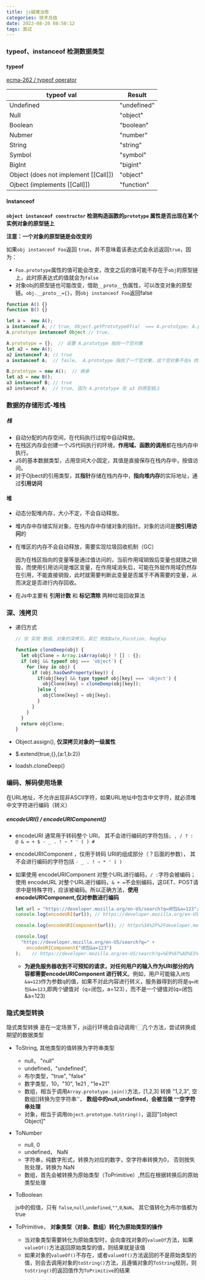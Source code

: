 ```yaml
---
title: js疑难治愈
categories: 技术总结
date: 2022-08-20 08:50:12
tags: 面试
---
```


### typeof、instanceof 检测数据类型

#### typeof

[ecma-262 / typeof operator](https://262.ecma-international.org/13.0/#sec-typeof-operator)

| typeof val                           | Result      |
| ------------------------------------ | ----------- |
| Undefined                            | "undefined" |
| Null                                 | "object"    |
| Boolean                              | "boolean"   |
| Nubmer                               | "number"    |
| String                               | "string"    |
| Symbol                               | "symbol"    |
| BigInt                               | "bigint"    |
| Object (does not implement [[Call]]) | "object"    |
| Ojbect  (implements [[Call]])        | "function"  |



#### Instanceof

**`object instanceof constructor` 检测构造函数的`prototype` 属性是否出现在某个实例对象的原型链上** 

**注意：一个对象的原型链是会改变的**

 如果`obj instanceof Foo`返回 `true`，并不意味着该表达式会永远返回`true`，因为：

- `Foo.prototype`属性的值可能会改变，改变之后的值可能不存在于`obj`的原型链上，此时原表达式的值就会为`false`
- 对象obj的原型链也可能改变，借助`__proto__`伪属性，可以改变对象的原型链。`obj.__proto__={}`，则`obj instanceof Foo`返回false

```js
function A() {}
function B() {}

let a =  new A();
a instanceof A; // true, Object.getPrototypeOf(a)  === A.prototype; A.protoptype.isPrototypeOf(a) 返回true； 
A.prototype instanceof Object // true, 

A.prototype = {};  // 设置 A.prototype 指向一个空对象
let a2 = new A();
a2 instanceof A; // true
a instanceof A;  // fasle,  A.prototype 指向了一个空对象，这个空对象不在a 的原型链上

B.prototype = new A();  // 继承
let a3 = new B();
a3 instanceof B; // true
a3 instancof A;  // true, 因为 A.prototype 在 a3 的原型链上
```



### 数据的存储形式-堆栈

##### 栈

- 自动分配的内存空间，在代码执行过程中自动释放。 
- 在栈区内存会创建一个JS代码执行的环境，**作用域、函数的调用**都在栈内存中执行。
- JS的基本数据类型，占用空间大小固定，其值是直接保存在栈内存中，按值访问。
- 对于Ojbect的引用类型，其**指针**存储在栈内存中，**指向堆内存**的实际地址，通过**引用访问**

#### 堆

- 动态分配堆内存，大小不定，不会自动释放。

- 堆内存中存储实际对象，在栈内存中存储对象的指针。对象的访问是**按引用访问**的

- 在堆区的内存不会自动释放，需要实现垃圾回收机制（GC）

  因为在栈区指向的变量等是通过值访问的，当前作用域销毁后变量也就随之销毁，而使用引用访问是堆区变量，在作用域消失后，可能在外层作用域仍然存在引用，不能直接销毁，此时就需要判断此变量是否属于不再需要的变量，从而决定是否进行内存回收。

- 在Js中主要有 **引用计数** 和 **标记清除** 两种垃圾回收算法

### 深、浅拷贝

- 递归方式 

  ```js
  // 仅 实现 数组、对象的深拷贝，其它 例如Date,Fucntion, RegExp
  
  function cloneDeep(obj) {
    let objClone = Array.isArray(obj) ? [] : {};
    if (obj && typeof obj === 'object') {
      for (key in obj) {
        if (obj.hasOwnProperty(key)) {
          if(obj[key] && type typeof obj[key] === 'object') {
            objClone[key] = cloneDeep(obj[key]);
          }else {
            objClone[key] = obj[key];
          }
        }
      }
    }
    return objClone;
  }
  ```

  

- Object.assign(),  **仅深拷贝对象的一级属性**

- $.extend(true,{},{a:1,b:2})

- loadsh.cloneDeep()

  

### 编码、解码使用场景

在URL地址，不允许出现非ASCII字符，如果URL地址中包含中文字符，就必须堆中文字符进行编码（转义）

##### encodeURI()  /     encodeURIComponent()

- encodeURI 通常用于转码整个 URI， 其不会进行编码的字符包括`; , / ? : @ & = + $ - _ . ! ~ * ' ( ) #`
- encodeURIComponent ，仅用于转码 URI的组成部分（？后面的参数）， 其不会进行编码的字符包括 `- _ . ! ~ * ' ( ) `

- 如果使用 encodeURIComponent 对整个URL进行编码，`/ :`字符会被编码； 使用 encodeURL 对整个URL进行编码，`& + =`不会别编码，这GET、POST请求中是特殊字符，应该被编码。所以正确方法，**使用 encodeURIComponent,仅对参数进行编码**

  ```js
  let url = "https://developer.mozilla.org/en-US/search?q=闭包&a=123";
  console.log(encodeURI(url)); // https://developer.mozilla.org/en-US/search?q=%E9%97%AD%E5%8C%85
  
  console.log(encodeURIComponent(url)); // https%3A%2F%2Fdeveloper.mozilla.org%2Fen-US%2Fsearch%3Fq%3D%E9%97%AD%E5%8C%85
  
  console.log(
    "https://developer.mozilla.org/en-US/search?q=" +
      encodeURIComponent("闭包&a=123")
  );    // https://developer.mozilla.org/en-US/search?q=%E9%97%AD%E5%8C%85%26a%3D123
  ```

  - **为避免服务器收到不可预知的请求，对任何用户的输入作为URI部分的内容都需要encodeURIComponent 进行转义**。例如，用户可能输入`闭包&a=123`作为参数q的值，如果不对此内容进行转义，服务器得到的将是`q=闭包&a=123`,即两个键值对（q=闭包，a=123），而不是一个键值对(q=闭包&a=123)

### 隐式类型转换

隐式类型转换 是在一定场景下，js运行环境会自动调用👇🏻几个方法，尝试转换成期望的数据类型

- ToString, 其他类型的值转换为字符串类型

  - null， "null"
  - undefined，"undefined",
  - 布尔类型，"true", "false"
  - 数字类型，10，"10", 1e21 , "1e+21"
  - 数组，相当于调用`Array.prototype.join()`方法，[1,2,3] 转换 "1,2,3", 空数组[]转换为空字符串''， **数组中的null,undefined，会被当做 `""`空字符串处理**
  - 对象，相当于调用`Object.prototype.toString()`，返回"[object Object]"

- ToNumber

  - null, 0
  - undefined， NaN
  - 字符串，纯数字形式，转换为对应的数字，空字符串转换为0， 否则按失败处理，转换为 NaN
  - 数组，首先会被转换为原始类型（ToPrimitive）,然后在根据转换后的原始类型处理

- ToBoolean

  js中的假值，只有 `false`,`null`,`undefined`,`""`,`0`,`NaN`， 其它值转化为布尔值都为true

- ToPrimitive，  **对象类型（对象、数组）转化为原始类型的操作**

  - 当对象类型需要转化为原始类型时，会向查找对象的`valueOf`方法，如果`valueOf()`方法返回原始类型的值，则结果就是该值
  - 如果对象的`valueOf()`不存在，或者`valueOf()`方法返回的不是原始类型的值，则会去调用对象的`toString()`方法，且遵循对象的`ToString`规则，则`toString()`的返回值作为`ToPrimitive`的结果
